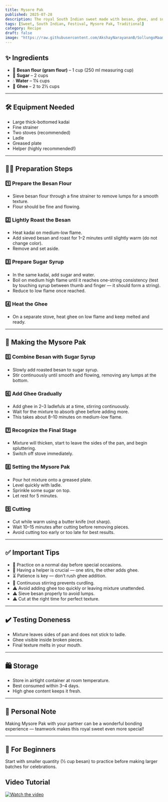 ```yaml
---
title: Mysore Pak  
published: 2025-07-28  
description: The royal South Indian sweet made with besan, ghee, and sugar — famous for its melt-in-the-mouth texture and rich aroma.  
tags: [Sweet, South Indian, Festival, Mysore Pak, Traditional]  
category: Recipe  
draft: false  
image: "https://raw.githubusercontent.com/AkshayNarayananB/SollungoMaami/master/images/mysore pak.jpg"  
---
```


## ✨ Ingredients

- 🌾 **Besan flour (gram flour)** – 1 cup (250 ml measuring cup)  
- 🍬 **Sugar** – 2 cups  
- 💧 **Water** – 1¼ cups  
- 🧈 **Ghee** – 2 to 2½ cups  

---

## 🛠️ Equipment Needed

- Large thick-bottomed kadai  
- Fine strainer  
- Two stoves (recommended)  
- Ladle  
- Greased plate  
- Helper (highly recommended!)  

---

## 👩‍🍳 Preparation Steps

### 1️⃣ Prepare the Besan Flour
- Sieve besan flour through a fine strainer to remove lumps for a smooth texture.  
- Flour should be fine and flowing.  

### 2️⃣ Lightly Roast the Besan
- Heat kadai on medium-low flame.  
- Add sieved besan and roast for 1–2 minutes until slightly warm (do not change color).  
- Remove and set aside.  

### 3️⃣ Prepare Sugar Syrup
- In the same kadai, add sugar and water.  
- Boil on medium high flame until it reaches one-string consistency (test by touching syrup between thumb and finger — it should form a string).  
- Reduce to low flame once reached.  

### 4️⃣ Heat the Ghee
- On a separate stove, heat ghee on low flame and keep melted and ready.  

---

## 🍲 Making the Mysore Pak

### 5️⃣ Combine Besan with Sugar Syrup
- Slowly add roasted besan to sugar syrup.  
- Stir continuously until smooth and flowing, removing any lumps at the bottom.  

### 6️⃣ Add Ghee Gradually
- Add ghee in 2–3 ladlefuls at a time, stirring continuously.  
- Wait for the mixture to absorb ghee before adding more.  
- This takes about 8–10 minutes on medium-low flame.  

### 7️⃣ Recognize the Final Stage
- Mixture will thicken, start to leave the sides of the pan, and begin spluttering.  
- Switch off stove immediately.  

### 8️⃣ Setting the Mysore Pak
- Pour hot mixture onto a greased plate.  
- Level quickly with ladle.  
- Sprinkle some sugar on top.  
- Let rest for 5 minutes.  

### 9️⃣ Cutting
- Cut while warm using a butter knife (not sharp).  
- Wait 10–15 minutes after cutting before removing pieces.  
- Avoid cutting too early or too late for best results.  

---

## ✅ Important Tips

- 🔑 Practice on a normal day before special occasions.  
- 🤝 Having a helper is crucial — one stirs, the other adds ghee.  
- ⏳ Patience is key — don’t rush ghee addition.  
- 🔄 Continuous stirring prevents curdling.  
- ⚠️ Avoid adding ghee too quickly or leaving mixture unattended.  
- ⚠️ Sieve besan properly to avoid lumps.  
- ⚠️ Cut at the right time for perfect texture.  

---

## ✔️ Testing Doneness

- Mixture leaves sides of pan and does not stick to ladle.  
- Ghee visible inside broken pieces.  
- Final texture melts in your mouth.  

---

## 🛍️ Storage

- Store in airtight container at room temperature.  
- Best consumed within 3–4 days.  
- High ghee content keeps it fresh.  

---

## 💬 Personal Note

Making Mysore Pak with your partner can be a wonderful bonding experience — teamwork makes this royal sweet even more special!  

---

## 👶 For Beginners

Start with smaller quantity (½ cup besan) to practice before making larger batches for celebrations.

## Video Tutorial

[![Watch the video](https://img.youtube.com/vi/VIDEO_ID/0.jpg)](https://youtu.be/I_yKUPhXbaQ?si=cnxGqwlK3Iy9fh7D)
